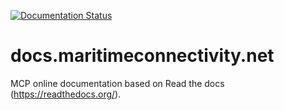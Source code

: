 [![Documentation Status](https://readthedocs.org/projects/maritimeconnectivity/badge/?version=latest)](https://docs.maritimeconnectivity.net/en/latest/?badge=latest)

# docs.maritimeconnectivity.net

MCP online documentation based on Read the docs (<https://readthedocs.org/>).
